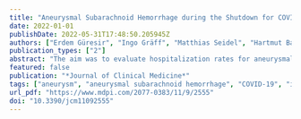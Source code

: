 ```yaml
---
title: "Aneurysmal Subarachnoid Hemorrhage during the Shutdown for COVID-19"
date: 2022-01-01
publishDate: 2022-05-31T17:48:50.205945Z
authors: ["Erdem Güresir", "Ingo Gräff", "Matthias Seidel", "Hartmut Bauer", "Christoph Coch", "Christian Diepenseifen", "Christian Dohmen", "Susanne Engels", "Alexis Hadjiathanasiou", "Ulrich Heister", "Inge Heyer", "Tim Lampmann", "Sebastian Paus", "Gabor Petzold", "Dieter Pöhlau", "Christian Putensen", "Matthias Schneider", "Patrick Schuss", "Jochen Textor", "Markus Velten", "Johannes Wach", "Thomas Welchowski", "Hartmut Vatter"]
publication_types: ["2"]
abstract: "The aim was to evaluate hospitalization rates for aneurysmal subarachnoid hemorrhage (SAH) within an interdisciplinary multicenter neurovascular network (NVN) during the shutdown for the COVID-19 pandemic along with its modifiable risk factors. In this multicenter study, admission rates for SAH were compared for the period of the shutdown for the COVID-19 pandemic in Germany (calendar weeks (cw) 12 to 16, 2020), the periods before (cw 6–11) and after the shutdown (cw 17–21 and 22–26, 2020), as well as with the corresponding cw in the years 2015–2019. Data on all-cause and pre-hospital mortality within the area of the NVN were retrieved from the Department of Health, and the responsible emergency medical services. Data on known triggers for systemic inflammation, e.g., respiratory viruses and air pollution, were analyzed. Hospitalizations for SAH decreased during the shutdown period to one-tenth within the multicenter NVN. There was a substantial decrease in acute respiratory illness rates, and of air pollution during the shutdown period. The implementation of public health measures, e.g., contact restrictions and increased personal hygiene during the shutdown, might positively influence modifiable risk factors, e.g., systemic inflammation, leading to a decrease in the incidence of SAH."
featured: false
publication: "*Journal of Clinical Medicine*"
tags: ["aneurysm", "aneurysmal subarachnoid hemorrhage", "COVID-19", "inflammation", "neurosurgery", "Poisson regression", "stroke"]
url_pdf: "https://www.mdpi.com/2077-0383/11/9/2555"
doi: "10.3390/jcm11092555"
---
```


